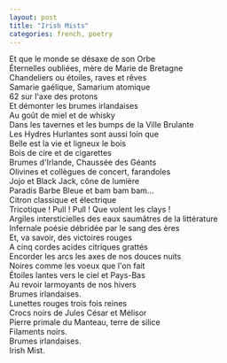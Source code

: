 ```yaml
---
layout: post
title: "Irish Mists"
categories: french, poetry
---
```

  
Et que le monde se désaxe de son Orbe  
Éternelles oubliées, mère de Marie de Bretagne  
Chandeliers ou étoiles, raves et rêves  
Samarie gaélique, Samarium atomique  
62 sur l'axe des protons  
Et démonter les brumes irlandaises  
Au goût de miel et de whisky  
Dans les tavernes et les bumps de la Ville Brulante  
Les Hydres Hurlantes sont aussi loin que  
Belle est la vie et ligneux le bois  
Bois de cire et de cigarettes  
Brumes d'Irlande, Chaussée des Géants  
Olivines et collègues de concert, farandoles  
Jojo et Black Jack, cône de lumière  
Paradis Barbe Bleue et bam bam bam...  
Citron classique et électrique  
Tricotique ! Pull ! Pull ! Que volent les clays !  
Argiles intersticielles des eaux saumâtres de la littérature  
Infernale poésie débridée par le sang des ères  
Et, va savoir, des victoires rouges  
A cinq cordes acides citriques grattés  
Encorder les arcs les axes de nos douces nuits  
Noires comme les voeux que l'on fait  
Étoiles 
lantes vers le ciel et Pays-Bas  
Au revoir larmoyants de nos hivers  
Brumes irlandaises.  
Lunettes rouges trois fois reines  
Crocs noirs de Jules César et Mélisor  
Pierre primale du Manteau, terre de silice  
Filaments noirs.  
Brumes irlandaises.  
Irish Mist.